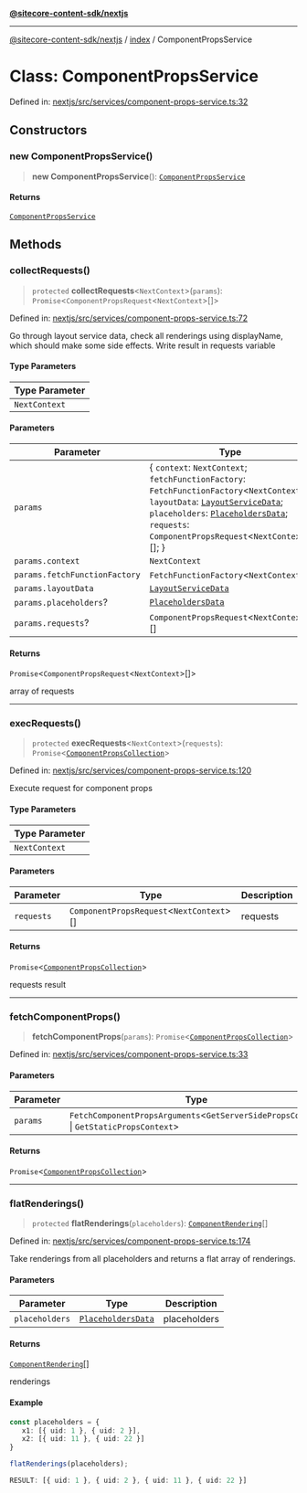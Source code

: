 [**@sitecore-content-sdk/nextjs**](../../README.md)

***

[@sitecore-content-sdk/nextjs](../../README.md) / [index](../README.md) / ComponentPropsService

# Class: ComponentPropsService

Defined in: [nextjs/src/services/component-props-service.ts:32](https://github.com/Sitecore/content-sdk/blob/0d1933830661df0273ddb41b92f4a0934e861521/packages/nextjs/src/services/component-props-service.ts#L32)

## Constructors

### new ComponentPropsService()

> **new ComponentPropsService**(): [`ComponentPropsService`](ComponentPropsService.md)

#### Returns

[`ComponentPropsService`](ComponentPropsService.md)

## Methods

### collectRequests()

> `protected` **collectRequests**\<`NextContext`\>(`params`): `Promise`\<`ComponentPropsRequest`\<`NextContext`\>[]\>

Defined in: [nextjs/src/services/component-props-service.ts:72](https://github.com/Sitecore/content-sdk/blob/0d1933830661df0273ddb41b92f4a0934e861521/packages/nextjs/src/services/component-props-service.ts#L72)

Go through layout service data, check all renderings using displayName, which should make some side effects.
Write result in requests variable

#### Type Parameters

| Type Parameter |
| ------ |
| `NextContext` |

#### Parameters

| Parameter | Type | Description |
| ------ | ------ | ------ |
| `params` | \{ `context`: `NextContext`; `fetchFunctionFactory`: `FetchFunctionFactory`\<`NextContext`\>; `layoutData`: [`LayoutServiceData`](../interfaces/LayoutServiceData.md); `placeholders`: [`PlaceholdersData`](../type-aliases/PlaceholdersData.md); `requests`: `ComponentPropsRequest`\<`NextContext`\>[]; \} | params |
| `params.context` | `NextContext` |  |
| `params.fetchFunctionFactory` | `FetchFunctionFactory`\<`NextContext`\> |  |
| `params.layoutData` | [`LayoutServiceData`](../interfaces/LayoutServiceData.md) |  |
| `params.placeholders`? | [`PlaceholdersData`](../type-aliases/PlaceholdersData.md) |  |
| `params.requests`? | `ComponentPropsRequest`\<`NextContext`\>[] |  |

#### Returns

`Promise`\<`ComponentPropsRequest`\<`NextContext`\>[]\>

array of requests

***

### execRequests()

> `protected` **execRequests**\<`NextContext`\>(`requests`): `Promise`\<[`ComponentPropsCollection`](../type-aliases/ComponentPropsCollection.md)\>

Defined in: [nextjs/src/services/component-props-service.ts:120](https://github.com/Sitecore/content-sdk/blob/0d1933830661df0273ddb41b92f4a0934e861521/packages/nextjs/src/services/component-props-service.ts#L120)

Execute request for component props

#### Type Parameters

| Type Parameter |
| ------ |
| `NextContext` |

#### Parameters

| Parameter | Type | Description |
| ------ | ------ | ------ |
| `requests` | `ComponentPropsRequest`\<`NextContext`\>[] | requests |

#### Returns

`Promise`\<[`ComponentPropsCollection`](../type-aliases/ComponentPropsCollection.md)\>

requests result

***

### fetchComponentProps()

> **fetchComponentProps**(`params`): `Promise`\<[`ComponentPropsCollection`](../type-aliases/ComponentPropsCollection.md)\>

Defined in: [nextjs/src/services/component-props-service.ts:33](https://github.com/Sitecore/content-sdk/blob/0d1933830661df0273ddb41b92f4a0934e861521/packages/nextjs/src/services/component-props-service.ts#L33)

#### Parameters

| Parameter | Type |
| ------ | ------ |
| `params` | `FetchComponentPropsArguments`\<`GetServerSidePropsContext` \| `GetStaticPropsContext`\> |

#### Returns

`Promise`\<[`ComponentPropsCollection`](../type-aliases/ComponentPropsCollection.md)\>

***

### flatRenderings()

> `protected` **flatRenderings**(`placeholders`): [`ComponentRendering`](../interfaces/ComponentRendering.md)[]

Defined in: [nextjs/src/services/component-props-service.ts:174](https://github.com/Sitecore/content-sdk/blob/0d1933830661df0273ddb41b92f4a0934e861521/packages/nextjs/src/services/component-props-service.ts#L174)

Take renderings from all placeholders and returns a flat array of renderings.

#### Parameters

| Parameter | Type | Description |
| ------ | ------ | ------ |
| `placeholders` | [`PlaceholdersData`](../type-aliases/PlaceholdersData.md) | placeholders |

#### Returns

[`ComponentRendering`](../interfaces/ComponentRendering.md)[]

renderings

#### Example

```ts
const placeholders = {
   x1: [{ uid: 1 }, { uid: 2 }],
   x2: [{ uid: 11 }, { uid: 22 }]
}

flatRenderings(placeholders);

RESULT: [{ uid: 1 }, { uid: 2 }, { uid: 11 }, { uid: 22 }]
```

